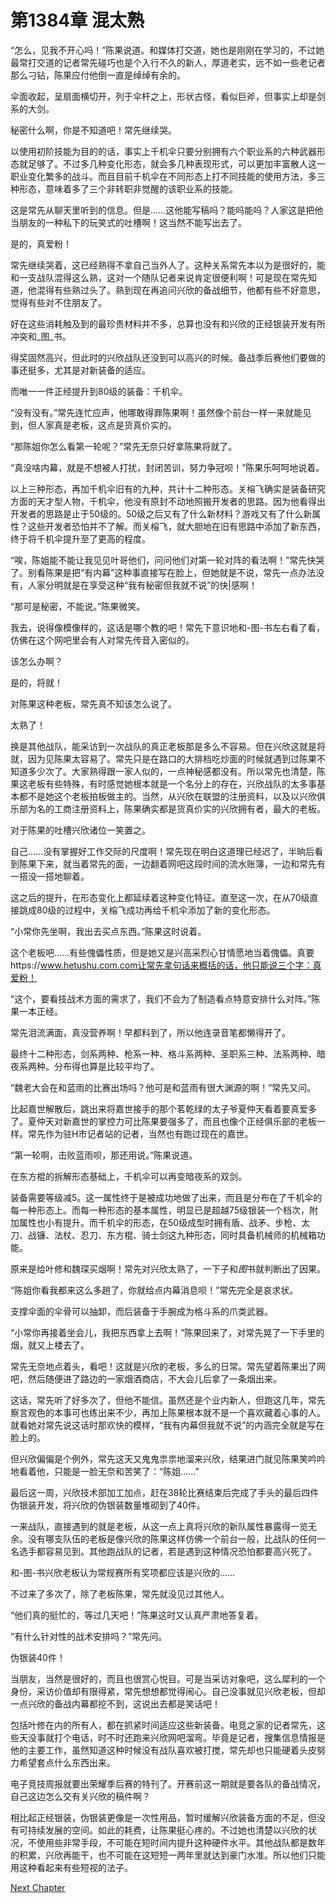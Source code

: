 # 第1384章 混太熟

“怎么，见我不开心吗！”陈果说道。和媒体打交道，她也是刚刚在学习的，不过她最常打交道的记者常先碰巧也是个入行不久的新人，厚道老实，远不如一些老记者那么刁钻，陈果应付他倒一直是绰绰有余的。

伞面收起，呈扇面横切开，列于伞杆之上，形状古怪，看似巨斧，但事实上却是剑系的大剑。

秘密什么啊，你是不知道吧！常先继续哭。

以使用初阶技能为目的的话，事实上千机伞只要分别拥有六个职业系的六种武器形态就足够了。不过多几种变化形态，就会多几种表现形式，可以更加丰富散人这一职业变化繁多的战斗。而且目前千机伞在不同形态上打不同技能的使用方法，多三种形态，意味着多了三个非转职非觉醒的该职业系的技能。

这是常先从聊天里听到的信息。但是……这他能写稿吗？能吗能吗？人家这是把他当朋友的一种私下的玩笑式的吐槽啊！这当然不能写出去了。

是的，真爱粉！

常先继续哭着，这已经熟得不拿自己当外人了。这种关系常先本以为是很好的，能和一支战队混得这么熟，这对一个随队记者来说肯定很便利啊！可是现在常先知道，他混得有些熟过头了。熟到现在再追问兴欣的备战细节，他都有些不好意思，觉得有些对不住朋友了。

好在这些消耗触及到的最珍贵材料并不多，总算也没有和兴欣的正经银装开发有所冲突和_图_书。

得奖固然高兴，但此时的兴欣战队还没到可以高兴的时候。备战季后赛他们要做的事还挺多，尤其是对新装备的适应。

而唯一一件正经提升到80级的装备：千机伞。

“没有没有。”常先连忙应声，他哪敢得罪陈果啊！虽然像个前台一样一来就能见到，但人家真是老板，这点是货真价实的。

“那陈姐你怎么看第一轮呢？”常先无奈只好拿陈果将就了。

“真没啥内幕，就是不想被人打扰，封闭苦训，努力争冠呗！”陈果乐呵呵地说着。

以上三种形态，再加千机伞旧有的九种，共计十二种形态。关榕飞确实是装备研究方面的天才型人物，千机伞，他没有原封不动地照搬开发者的思路。因为他看得出开发者的思路是止于50级的。50级之后又有了什么新材料？游戏又有了什么新属性？这些开发者恐怕并不了解。而关榕飞，就大胆地在旧有思路中添加了新东西，终于将千机伞提升至了更高的程度。

“唉，陈姐能不能让我见见叶哥他们，问问他们对第一轮对阵的看法啊！”常先快哭了。别看陈果是把“有内幕”这种事直接写在脸上，但她就是不说，常先一点办法没有，人家分明就是在享受这种“我有秘密但我就不说”的快|感啊！

“那可是秘密，不能说。”陈果微笑。

我去，说得像模像样的，这话是哪个教的吧！常先下意识地和-图-书左右看了看，仿佛在这个网吧里会有人对常先传音入密似的。

该怎么办啊？

是的，将就！

对陈果这种老板，常先真不知该怎么说了。

太熟了！

换是其他战队，能采访到一次战队的真正老板那是多么不容易。但在兴欣这就是将就，因为见陈果太容易了。常先只是在路口的大排档吃炒面的时候就遇到过陈果不知道多少次了。大家熟得跟一家人似的，一点神秘感都没有。所以常先也清楚，陈果这老板有些特殊，有时感觉她根本就是一个名分上的存在，兴欣战队的太多事基本都不是她这个老板拍板做主的。当然，从兴欣在联盟的注册资料，以及以兴欣俱乐部为名的工商注册资料上，陈果确实都是货真价实的兴欣拥有者，最大的老板。

对于陈果的吐槽兴欣诸位一笑置之。

自己……没有掌握好工作交际的尺度啊！常先现在明白这道理已经迟了，半晌后看到陈果下来，就当着常先的面，一边翻着网吧这段时间的流水账簿，一边和常先有一搭没一搭地聊着。

这之后的提升，在形态变化上都延续着这种变化特征。直至这一次，在从70级直接跳成80级的过程中，关榕飞成功再给千机伞添加了新的变化形态。

“小常你先坐啊，我出去买点东西。”陈果这时说着。

这个老板吧……有些傀儡性质，但是她又是兴高采烈心甘情愿地当着傀儡。真要https://www.hetushu.com.com让常先拿句话来概括的话，他只能说三个字：真爱粉！

“这个，要看技战术方面的需求了，我们不会为了制造看点特意安排什么对阵。”陈果一本正经。

常先泪流满面，真没营养啊！早都料到了，所以他连录音笔都懒得开了。

最终十二种形态，剑系两种、枪系一种、格斗系两种、圣职系三种、法系两种、暗夜系两种。分布得也算是比较平均了。

“魏老大会在和蓝雨的比赛出场吗？他可是和蓝雨有很大渊源的啊！”常先又问。

比起嘉世解散后，跳出来将嘉世接手的那个茗乾绿的太子爷夏仲天看着要真爱多了。夏仲天对新嘉世的掌控力可比陈果要强多了，而且也像个正经俱乐部的老板一样。常先作为驻H市记者站的记者，当然也有跑过现在的嘉世。

“第一轮啊，击败蓝雨呗，那还用说。”陈果说道。

在东方棍的拆解形态基础上，千机伞可以再变暗夜系的双剑。

装备需要等级减5。这一属性终于是被成功地做了出来，而且是分布在了千机伞的每一种形态上。而每一种形态的基本属性，明显已是超越75级银装一个档次，附加属性也小有提升。而千机伞的形态，在50级成型时拥有盾、战矛、步枪、太刀、战镰、法杖、忍刀、东方棍、骑士剑这九种形态，同时具备机械师的机械箱功能。

原来是给叶修和魏琛买烟啊！常先对兴欣太熟了，一下子和*图*书就判断出了因果。

“陈姐你看我都来这么多趟了，你就给点内幕消息呗！”常先完全是哀求状。

支撑伞面的伞骨可以抽卸，而后装备于手腕成为格斗系的爪类武器。

“小常你再接着坐会儿，我把东西拿上去啊！”陈果回来了，对常先晃了一下手里的烟，就又上楼去了。

常先无奈地点着头，看吧！这就是兴欣的老板，多么的日常。常先望着陈果出了网吧，然后随便进了路边的一家烟酒商店，不大会儿后拿了一条烟出来。

这话，常先听了好多次了，但他不能信。虽然还是个业内新人，但跑这几年，常先察言观色的本事可也练出来不少，再加上陈果根本就不是一个喜欢藏着心事的人。就看她对常先说这话时那欢快的模样，“我有内幕但我就不说”的内涵完全就是写在脸上的。

但兴欣偏偏是个例外，常先这天又鬼鬼祟祟地溜来兴欣，结果进门就见陈果笑吟吟地看着他，只能是一脸无奈和苦笑了：“陈姐……”

最后这一周，兴欣技术部加工加点，赶在38轮比赛结束后完成了手头的最后四件伪银装开发，将兴欣的伪银装数量堆砌到了40件。

一来战队，直接遇到的就是老板，从这一点上真将兴欣的新队属性暴露得一览无余。没有哪支队伍的老板是像兴欣的陈果这样仿佛一个前台一般，比战队的任何一名选手都容易见到。其他跑战队的记者，若是遇到这种情况恐怕都要高兴死了。

和-图-书兴欣老板认为常规赛所有奖项都应该是兴欣的……

不过来了多次了，除了老板陈果，常先就没见过其他人。

“他们真的挺忙的，等过几天吧！”陈果这时又认真严肃地答复着。

“有什么针对性的战术安排吗？”常先问。

伪银装40件！

当朋友，当然是很好的，而且也很赏心悦目。可是当采访对象吧，这么犀利的一个身份，采访价值却有限得紧，常先想想都觉得闹心。自己没事就见兴欣老板，但却一点兴欣的备战内幕都挖不到，这说出去都是笑话吧！

包括叶修在内的所有人，都在抓紧时间适应这些新装备。电竞之家的记者常先，这些天没事就打个电话，时不时还跑来兴欣网吧溜弯。毕竟是记者，搜集信息情报是他的主要工作，虽然知道这种时候没有战队喜欢被打搅，常先却也只能硬着头皮努力希望套点什么东西出来。

电子竞技周报就要出荣耀季后赛的特刊了。开赛前这一期就是要各队的备战情况，自己这边怎么交有关兴欣的稿件啊？

相比起正经银装，伪银装更像是一次性用品，暂时缓解兴欣装备方面的不足，但没有可持续发展的空间。如此的耗费，让陈果挺心疼的。不过她也清楚以兴欣的状况，不使用些非常手段，不可能在短时间内提升这种硬件水平。其他战队都是数年的积累，兴欣再能干，也不可能在这短短一两年里就达到豪门水准。所以他们只能用这种看起来有些短视的法子。



[Next Chapter](%E7%AC%AC1385%E7%AB%A0%20%E5%AD%A3%E5%90%8E%E8%B5%9B%E7%89%B9%E5%88%8A.md)